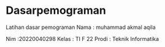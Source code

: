 # Dasarpemograman
Latihan dasar pemograman
Nama : muhammad akmal aqila 

Nim :20220040298 
Kelas : TI F 22
Prodi : Teknik Informatika


